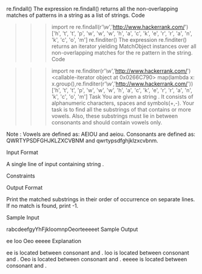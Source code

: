 re.findall()
The expression re.findall() returns all the non-overlapping matches of patterns in a string as a list of strings. 
Code

>>> import re
>>> re.findall(r'\w','http://www.hackerrank.com/')
['h', 't', 't', 'p', 'w', 'w', 'w', 'h', 'a', 'c', 'k', 'e', 'r', 'r', 'a', 'n', 'k', 'c', 'o', 'm']
re.finditer()
The expression re.finditer() returns an iterator yielding MatchObject instances over all non-overlapping matches for the re pattern in the string. 
Code

>>> import re
>>> re.finditer(r'\w','http://www.hackerrank.com/')
<callable-iterator object at 0x0266C790>
>>> map(lambda x: x.group(),re.finditer(r'\w','http://www.hackerrank.com/'))
['h', 't', 't', 'p', 'w', 'w', 'w', 'h', 'a', 'c', 'k', 'e', 'r', 'r', 'a', 'n', 'k', 'c', 'o', 'm']
Task 
You are given a string . It consists of alphanumeric characters, spaces and symbols(+,-). 
Your task is to find all the substrings of  that contains  or more vowels. 
Also, these substrings must lie in between  consonants and should contain vowels only.

Note : 
Vowels are defined as: AEIOU and aeiou. 
Consonants are defined as: QWRTYPSDFGHJKLZXCVBNM and qwrtypsdfghjklzxcvbnm.

Input Format

A single line of input containing string .

Constraints


Output Format

Print the matched substrings in their order of occurrence on separate lines. 
If no match is found, print -1.

Sample Input

rabcdeefgyYhFjkIoomnpOeorteeeeet
Sample Output

ee
Ioo
Oeo
eeeee
Explanation

ee is located between consonant  and . 
Ioo is located between consonant  and . 
Oeo is located between consonant  and . 
eeeee is located between consonant  and .
